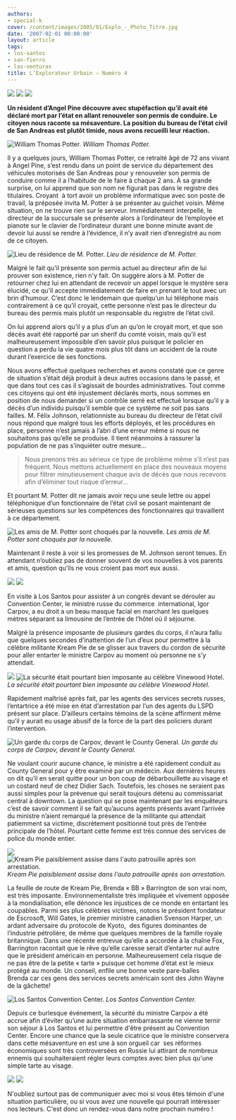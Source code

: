 ```yaml
---
authors:
- special-k
cover: /content/images/2005/01/Explo_-_Photo_Titre.jpg
date: '2007-02-01 00:00:00'
layout: article
tags:
- los-santos
- san-fierro
- las-venturas
title: L’Explorateur Urbain – Numéro 4
---
```



![](/content/images/2005/01/explo_-_title_no_4.jpg)
![](/content/images/2005/01/Explo_4_-_Potter_Article_Title.jpg)
![](/content/images/2005/01/Explo_4_-_Potter_Funerals.jpg)

**Un résident d’Angel Pine découvre avec stupéfaction qu’il avait été déclaré mort par l’état en allant renouveler son permis de conduire. Le citoyen nous raconte sa mésaventure. La position du bureau de l’état civil de San Andreas est plutôt timide, nous avons recueilli leur réaction.**

![William Thomas Potter.](/content/images/2005/01/Explo_4_-_Potter_Pictures.jpg)
_William Thomas Potter._

Il y a quelques jours, William Thomas Potter, ce retraité âgé de 72 ans vivant à Angel Pine, s’est rendu dans un point de service du département des véhicules motorisés de San Andreas pour y renouveler son permis de conduire comme il a l’habitude de le faire à chaque&nbsp;2 ans. À sa grande surprise, on lui apprend que son nom ne figurait pas dans le registre des titulaires. Croyant &nbsp;à tort avoir un problème informatique avec son poste de travail, la préposée invita M. Potter à se présenter au guichet voisin. Même situation, on ne trouve rien sur le serveur. Immédiatement interpellé, le directeur de la succursale se présente alors à l’ordinateur de l’employée et pianote sur le clavier de l’ordinateur durant une bonne minute avant de devoir lui aussi se rendre à l’évidence, il n’y avait rien d’enregistré au nom de ce citoyen.

![Lieu de résidence de M. Potter.](/content/images/2005/01/Explo_4_-_Potter_Home.jpg)
_Lieu de résidence de M. Potter._

Malgré le fait qu’il présente son permis actuel au directeur afin de lui prouver son existence, rien n'y fait. On suggère alors à M. Potter de retourner chez lui en attendant de recevoir un appel lorsque le mystère sera élucidé, ce qu’il accepte immédiatement de faire en prenant le tout avec un brin d’humour. C’est donc le lendemain que quelqu’un lui téléphone mais contrairement à ce qu’il croyait, cette personne n’est pas le directeur du bureau des permis mais plutôt un responsable du registre de l’état civil.

On lui apprend alors qu’il y a plus d’un an qu’on le croyait mort, et que son décès avait été rapporté par un sherif du comté voisin, mais qu’il est malheureusement impossible d’en savoir plus puisque le policier en question a perdu la vie quatre mois plus tôt dans un accident de la route durant l’exercice de ses fonctions.

Nous avons effectué quelques recherches et avons constaté que ce genre de situation s’était déjà produit à deux autres occasions dans le passé, et que dans tout ces cas il s’agissait de bourdes administratives. Tout comme ces citoyens qui ont été injustement déclarés morts, nous sommes en position de nous demander si un contrôle serré est effectué lorsque qu’il y a décès d’un individu puisqu’il semble que ce système ne soit pas sans failles. M. Félix Johnson, relationniste au bureau du directeur de l’état civil nous répond que malgré tous les efforts déployés, et les procédures en place, personne n’est jamais à l’abri d’une erreur même si nous ne souhaitons pas qu’elle se produise. Il tient néanmoins à rassurer la population de ne pas s’inquiéter outre mesure...

> Nous prenons très au sérieux ce type de problème même s’il n’est pas fréquent. Nous mettons actuellement en place des nouveaux moyens pour filtrer minutieusement chaque avis de décès que nous recevons afin d’éliminer tout risque d’erreur...

Et pourtant M. Potter dit ne jamais avoir reçu une seule lettre ou appel téléphonique d’un fonctionnaire de l’état civil se posant maintenant de sérieuses questions sur les compétences des fonctionnaires qui travaillent à ce département.

![Les amis de M. Potter sont choqués par la nouvelle.](/content/images/2005/01/Explo_4_-_Potter_Friends.jpg)
_Les amis de M. Potter sont choqués par la nouvelle._

Maintenant il reste à voir si les promesses de M. Johnson seront tenues. En attendant n’oubliez pas de donner souvent de vos nouvelles à vos parents et amis, question qu’ils ne vous croient pas mort eux aussi.

![](/content/images/2005/01/Explo_4_-_Pie_Article_Title.jpg)
![](/content/images/2005/01/SF_maire.jpg)

En visite à Los Santos pour assister à un congrès devant se dérouler au Convention Center, le ministre russe du commerce &nbsp;international, Igor Carpov, a eu droit a un beau masque facial en marchant les quelques mètres séparant sa limousine de l’entrée de l’hôtel où il séjourne.

Malgré la présence imposante de plusieurs gardes du corps, il n’aura fallu que quelques secondes d’inattention de l’un d’eux pour permettre à la célèbre militante Kream Pie de se glisser aux travers du cordon de sécurité pour aller entarter le ministre Carpov au moment où personne ne s’y attendait.

![](/content/images/2005/01/Explo_4_-_Pie_Vinewood_Hotel.jpg)
![La sécurité était pourtant bien imposante au célèbre Vinewood Hotel.](/content/images/2005/01/Explo_4_-_Pie_Vinewood_Motorcade.jpg)
_La sécurité était pourtant bien imposante au célèbre Vinewood Hotel._

Rapidement maîtrisé après fait, par les agents des services secrets russes, l’entartrice a été mise en état d’arrestation par l’un des agents du LSPD présent sur place. D’ailleurs certains témoins de la scène affirment même qu’il y aurait eu usage abusif de la force de la part des policiers durant l’intervention.

![Un garde du corps de Carpov, devant le County General.](/content/images/2005/01/Explo_4_-_Pie_County_General.jpg)
_Un garde du corps de Carpov, devant le County General._

Ne voulant courir aucune chance, le ministre a été rapidement conduit au County General pour y être examiné par un médecin. Aux dernières heures on dit qu’il en serait quitte pour un bon coup de débarbouillette au visage et un costard neuf de chez Didier Sach. Toutefois, les choses ne seraient pas aussi simples pour la prévenue qui serait toujours détenu au commissariat central à downtown. La question qui se pose maintenant par les enquêteurs c’est de savoir comment il se fait qu’aucuns agents présents avant l’arrivée du ministre n’aient remarqué la présence de la militante qui attendait patiemment sa victime, discrètement positionné tout près de l’entrée principale de l’hôtel. Pourtant cette femme est très connue des services de police du monde entier.

![](/content/images/2005/01/Explo_4_-_Pie_Kream_Pie.jpg)
![Kream Pie paisiblement assise dans l'auto patrouille après son arrestation.](/content/images/2005/01/Explo_4_-_Pie_Kream_Pie_Zoom.jpg)
_Kream Pie paisiblement assise dans l'auto patrouille après son arrestation._

La feuille de route de Kream Pie, Brenda «&nbsp;BB&nbsp;» Barrington de son vrai nom, est très imposante. Environnementaliste très impliquée et vivement opposée à la mondialisation, elle dénonce les injustices de ce monde en entartant les coupables. Parmi ses plus célèbres victimes, notons le président fondateur de Escrosoft, Will Gates, le premier ministre canadien Svenson Harper, un ardant adversaire du protocole de Kyoto, &nbsp;des figures dominantes de l’industrie pétrolière, de même que quelques membres de la famille royale britannique. Dans une récente entrevue qu’elle a accordée à la chaîne Fox, Barrington racontait que&nbsp;le rêve qu’elle caresse serait d’entarter nul autre que le président américain en personne. Malheureusement cela risque de ne pas être de la petite «&nbsp;tarte&nbsp;» puisque cet homme d’état est le mieux protégé au monde. Un conseil, enfile une bonne veste pare-balles Brenda&nbsp;car ces gens des services secrets américain sont des John Wayne de la gâchette!

![Los Santos Convention Center.](/content/images/2005/01/Explo_4_-_LS_Convention_Center.jpg)
_Los Santos Convention Center._

Depuis ce burlesque événement, la sécurité du ministre Carpov a été accrue afin d’éviter qu’une autre situation embarrassante ne vienne ternir son séjour à Los Santos et lui permettre d'être présent au Convention Center. Encore une chance que la seule cicatrice que le ministre conservera dans cette mésaventure en est une à son orgueil car &nbsp;ses réformes économiques sont très controversées en Russie lui attirant de nombreux ennemis qui souhaiteraient régler leurs comptes avec bien plus qu'une simple tarte au visage.

![](/content/images/2005/01/Explo_-_Photo_Titre.jpg)
![](/content/images/2005/01/Explo_-_ecrivez-moi.jpg)

N'oubliez surtout pas de communiquer avec moi si vous êtes témoin d'une situation particulière, ou si vous avez une nouvelle qui pourrait intéresser nos lecteurs. C'est donc un rendez-vous dans notre prochain numéro !